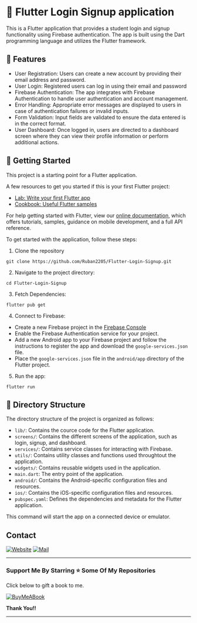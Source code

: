 # 🚀 Flutter Login Signup application 

This is a Flutter application that provides a student login and signup functionality using Firebase authentication. The app is built using the Dart programming language and utilizes the Flutter framework. 


## 🎯 Features 

- User Registration: Users can create a new account by providing their email address and password. 
- User Login: Registered users can log in using their email and password 
- Firebase Authentication: The app integrates with Firebase Authentication to handle user authentication and account management. 
- Error Handling: Appropriate error messages are displayed to users in case of authentication failures or invalid inputs. 
- Form Validation: Input fields are validated to ensure the data entered is in the correct format. 
- User Dashboard: Once logged in, users are directed to a dashboard screen where they can view their profile information or perform additional actions. 


## 🚀 Getting Started

This project is a starting point for a Flutter application.

A few resources to get you started if this is your first Flutter project:

- [Lab: Write your first Flutter app](https://flutter.dev/docs/get-started/codelab)
- [Cookbook: Useful Flutter samples](https://flutter.dev/docs/cookbook)

For help getting started with Flutter, view our
[online documentation](https://flutter.dev/docs), which offers tutorials,
samples, guidance on mobile development, and a full API reference.


To get started with the application, follow these steps: 

1. Clone the repository
```
git clone https://github.com/Ruban2205/Flutter-Login-Signup.git
```

2. Navigate to the project directory: 
```
cd Flutter-Login-Signup
```

3. Fetch Dependencies: 
```
flutter pub get
```

4. Connect to Firebase: 
- Create a new Firebase project in the [Firebase Console](firebase.google.com)
- Enable the Firebase Authentication service for your project. 
- Add a new Android app to your Firebase project and follow the instructions to register the app and download the `google-services.json` file. 
- Place the `google-services.json` file in the `android/app` directory of the Flutter project. 

5. Run the app: 
```
flutter run 
```


## 📁 Directory Structure

The directory structure of the project is organized as follows: 

- `lib/`: Contains the cource code for the Flutter application. 
- `screens/`: Contains the different screens of the application, such as login, signup, and dashboard.
- `services/`: Contains service classes for interacting with Firebase. 
- `utils/`: Contains utility classes and functions used throughtout the application. 
- `widgets/`: Contains reusable widgets used in the application. 
- `main.dart`: The entry point of the application. 
- `android/`:  Contains the Android-specific configuration files and resources. 
- `ios/`: Contains the iOS-specific configuration files and resources. 
- `pubspec.yaml`: Defines the dependencies and metadata for the Flutter application. 


This command will start the app on a connected device or emulator. 

## Contact

[![Website](https://img.shields.io/badge/website-000000?style=for-the-badge&logo=About.me&logoColor=white)](https://rubangino.in/)
[![Mail](https://img.shields.io/badge/Gmail-D14836?style=for-the-badge&logo=gmail&logoColor=white)](mailto:info@rubangino.in)


<hr/>

### Support Me By Starring ⭐ Some Of My Repositories

Click below to gift a book to me.

[![BuyMeABook](https://img.shields.io/badge/Buy%20Me%20a%20Book-ffdd00?style=for-the-badge&logo=buy-me-a-book&logoColor=black)
](https://bit.ly/3M5jxLd)

**Thank You!!**

<hr/>
